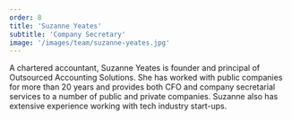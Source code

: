 ```yaml
---
order: 8
title: 'Suzanne Yeates'
subtitle: 'Company Secretary'
image: '/images/team/suzanne-yeates.jpg'
---
```


A chartered accountant, Suzanne Yeates is founder and principal of Outsourced Accounting Solutions. She has worked with public companies for more than 20 years and provides both CFO and company secretarial services to a number of public and private companies. Suzanne also has extensive experience working with tech industry start-ups.

